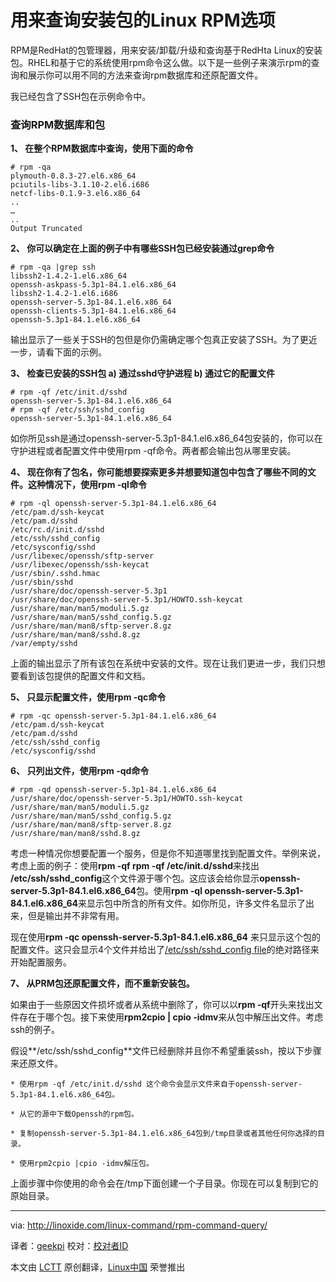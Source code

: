 用来查询安装包的Linux RPM选项
================================================================================
RPM是RedHat的包管理器，用来安装/卸载/升级和查询基于RedHta Linux的安装包。RHEL和基于它的系统使用rpm命令这么做。以下是一些例子来演示rpm的查询和展示你可以用不同的方法来查询rpm数据库和还原配置文件。

我已经包含了SSH包在示例命令中。

### 查询RPM数据库和包 ###

**1、 在整个RPM数据库中查询，使用下面的命令**

    # rpm -qa
    plymouth-0.8.3-27.el6.x86_64
    pciutils-libs-3.1.10-2.el6.i686 
    netcf-libs-0.1.9-3.el6.x86_64
    ..
    …
    ..
    Output Truncated

**2、 你可以确定在上面的例子中有哪些SSH包已经安装通过grep命令**

    # rpm -qa |grep ssh
    libssh2-1.4.2-1.el6.x86_64
    openssh-askpass-5.3p1-84.1.el6.x86_64
    libssh2-1.4.2-1.el6.i686
    openssh-server-5.3p1-84.1.el6.x86_64
    openssh-clients-5.3p1-84.1.el6.x86_64
    openssh-5.3p1-84.1.el6.x86_64

输出显示了一些关于SSH的包但是你仍需确定哪个包真正安装了SSH。为了更近一步，请看下面的示例。

**3、 检查已安装的SSH包 a) 通过sshd守护进程 b) 通过它的配置文件**


    # rpm -qf /etc/init.d/sshd
    openssh-server-5.3p1-84.1.el6.x86_64
    # rpm -qf /etc/ssh/sshd_config
    openssh-server-5.3p1-84.1.el6.x86_64

如你所见ssh是通过openssh-server-5.3p1-84.1.el6.x86_64包安装的，你可以在守护进程或者配置文件中使用rpm -qf命令。两者都会输出包从哪里安装。

**4、 现在你有了包名，你可能想要探索更多并想要知道包中包含了哪些不同的文件。这种情况下，使用rpm -ql命令**

    # rpm -ql openssh-server-5.3p1-84.1.el6.x86_64
    /etc/pam.d/ssh-keycat
    /etc/pam.d/sshd
    /etc/rc.d/init.d/sshd
    /etc/ssh/sshd_config
    /etc/sysconfig/sshd
    /usr/libexec/openssh/sftp-server
    /usr/libexec/openssh/ssh-keycat
    /usr/sbin/.sshd.hmac
    /usr/sbin/sshd
    /usr/share/doc/openssh-server-5.3p1
    /usr/share/doc/openssh-server-5.3p1/HOWTO.ssh-keycat
    /usr/share/man/man5/moduli.5.gz
    /usr/share/man/man5/sshd_config.5.gz
    /usr/share/man/man8/sftp-server.8.gz
    /usr/share/man/man8/sshd.8.gz
    /var/empty/sshd

上面的输出显示了所有该包在系统中安装的文件。现在让我们更进一步，我们只想要看到该包提供的配置文件和文档。

**5、 只显示配置文件，使用rpm -qc命令**

    # rpm -qc openssh-server-5.3p1-84.1.el6.x86_64
    /etc/pam.d/ssh-keycat
    /etc/pam.d/sshd
    /etc/ssh/sshd_config
    /etc/sysconfig/sshd

**6、 只列出文件，使用rpm -qd命令**

    # rpm -qd openssh-server-5.3p1-84.1.el6.x86_64
    /usr/share/doc/openssh-server-5.3p1/HOWTO.ssh-keycat
    /usr/share/man/man5/moduli.5.gz
    /usr/share/man/man5/sshd_config.5.gz
    /usr/share/man/man8/sftp-server.8.gz
    /usr/share/man/man8/sshd.8.gz

考虑一种情况你想要配置一个服务，但是你不知道哪里找到配置文件。举例来说，考虑上面的例子：使用**rpm -qf rpm -qf /etc/init.d/sshd**来找出 **/etc/ssh/sshd_config**这个文件源于哪个包。这应该会给你显示**openssh-server-5.3p1-84.1.el6.x86_64**包。使用**rpm -ql openssh-server-5.3p1-84.1.el6.x86_64**来显示包中所含的所有文件。如你所见，许多文件名显示了出来，但是输出并不非常有用。

现在使用**rpm -qc openssh-server-5.3p1-84.1.el6.x86_64** 来只显示这个包的配置文件。这只会显示4个文件并给出了[/etc/ssh/sshd_config file][1]的绝对路径来开始配置服务。

**7、 从PRM包还原配置文件，而不重新安装包。**

如果由于一些原因文件损坏或者从系统中删除了，你可以以**rpm -qf**开头来找出文件存在于哪个包。接下来使用**rpm2cpio | cpio -idmv**来从包中解压出文件。考虑ssh的例子。

假设**/etc/ssh/sshd_config**文件已经删除并且你不希望重装ssh，按以下步骤来还原文件。

    * 使用rpm -qf /etc/init.d/sshd 这个命令会显示文件来自于openssh-server-5.3p1-84.1.el6.x86_64包。
    
    * 从它的源中下载Openssh的rpm包。
    
    * 复制openssh-server-5.3p1-84.1.el6.x86_64包到/tmp目录或者其他任何你选择的目录。
    
    * 使用rpm2cpio |cpio -idmv解压包。

上面步骤中你使用的命令会在/tmp下面创建一个子目录。你现在可以复制到它的原始目录。

--------------------------------------------------------------------------------

via: http://linoxide.com/linux-command/rpm-command-query/

译者：[geekpi](https://github.com/geekpi) 校对：[校对者ID](https://github.com/校对者ID)

本文由 [LCTT](https://github.com/LCTT/TranslateProject) 原创翻译，[Linux中国](http://linux.cn/) 荣誉推出

[1]:http://www.linoxide.com/how-tos/disable-ssh-direct-login/
